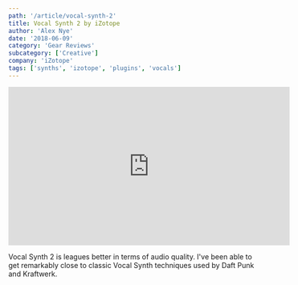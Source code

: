 ```yaml
---
path: '/article/vocal-synth-2'
title: Vocal Synth 2 by iZotope
author: 'Alex Nye'
date: '2018-06-09'
category: 'Gear Reviews'
subcategory: ['Creative']
company: 'iZotope'
tags: ['synths', 'izotope', 'plugins', 'vocals']
---
```


<iframe width="560" height="315" src="https://www.youtube.com/embed/sN-ftVq9owU" frameborder="0" allow="autoplay; encrypted-media" allowfullscreen></iframe>

Vocal Synth 2 is leagues better in terms of audio quality. I've been able to get remarkably close to classic Vocal Synth techniques used by Daft Punk and Kraftwerk.
